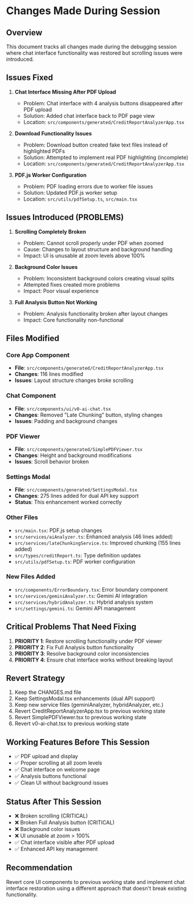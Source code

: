 # Changes Made During Session

## Overview
This document tracks all changes made during the debugging session where chat interface functionality was restored but scrolling issues were introduced.

## Issues Fixed
1. **Chat Interface Missing After PDF Upload**
   - Problem: Chat interface with 4 analysis buttons disappeared after PDF upload
   - Solution: Added chat interface back to PDF page view
   - Location: `src/components/generated/CreditReportAnalyzerApp.tsx`

2. **Download Functionality Issues**
   - Problem: Download button created fake text files instead of highlighted PDFs
   - Solution: Attempted to implement real PDF highlighting (incomplete)
   - Location: `src/components/generated/CreditReportAnalyzerApp.tsx`

3. **PDF.js Worker Configuration**
   - Problem: PDF loading errors due to worker file issues
   - Solution: Updated PDF.js worker setup
   - Location: `src/utils/pdfSetup.ts`, `src/main.tsx`

## Issues Introduced (PROBLEMS)
1. **Scrolling Completely Broken**
   - Problem: Cannot scroll properly under PDF when zoomed
   - Cause: Changes to layout structure and background handling
   - Impact: UI is unusable at zoom levels above 100%

2. **Background Color Issues**
   - Problem: Inconsistent background colors creating visual splits
   - Attempted fixes created more problems
   - Impact: Poor visual experience

3. **Full Analysis Button Not Working**
   - Problem: Analysis functionality broken after layout changes
   - Impact: Core functionality non-functional

## Files Modified

### Core App Component
- **File**: `src/components/generated/CreditReportAnalyzerApp.tsx`
- **Changes**: 116 lines modified
- **Issues**: Layout structure changes broke scrolling

### Chat Component
- **File**: `src/components/ui/v0-ai-chat.tsx` 
- **Changes**: Removed "Late Chunking" button, styling changes
- **Issues**: Padding and background changes

### PDF Viewer
- **File**: `src/components/generated/SimplePDFViewer.tsx`
- **Changes**: Height and background modifications
- **Issues**: Scroll behavior broken

### Settings Modal
- **File**: `src/components/generated/SettingsModal.tsx`
- **Changes**: 275 lines added for dual API key support
- **Status**: This enhancement worked correctly

### Other Files
- `src/main.tsx`: PDF.js setup changes
- `src/services/aiAnalyzer.ts`: Enhanced analysis (46 lines added)
- `src/services/lateChunkingService.ts`: Improved chunking (155 lines added)
- `src/types/creditReport.ts`: Type definition updates
- `src/utils/pdfSetup.ts`: PDF worker configuration

### New Files Added
- `src/components/ErrorBoundary.tsx`: Error boundary component
- `src/services/geminiAnalyzer.ts`: Gemini AI integration
- `src/services/hybridAnalyzer.ts`: Hybrid analysis system
- `src/settings/gemini.ts`: Gemini API management

## Critical Problems That Need Fixing
1. **PRIORITY 1**: Restore scrolling functionality under PDF viewer
2. **PRIORITY 2**: Fix Full Analysis button functionality
3. **PRIORITY 3**: Resolve background color inconsistencies
4. **PRIORITY 4**: Ensure chat interface works without breaking layout

## Revert Strategy
1. Keep the CHANGES.md file
2. Keep SettingsModal.tsx enhancements (dual API support)
3. Keep new service files (geminiAnalyzer, hybridAnalyzer, etc.)
4. Revert CreditReportAnalyzerApp.tsx to previous working state
5. Revert SimplePDFViewer.tsx to previous working state  
6. Revert v0-ai-chat.tsx to previous working state

## Working Features Before This Session
- ✅ PDF upload and display
- ✅ Proper scrolling at all zoom levels
- ✅ Chat interface on welcome page
- ✅ Analysis buttons functional
- ✅ Clean UI without background issues

## Status After This Session
- ❌ Broken scrolling (CRITICAL)
- ❌ Broken Full Analysis button (CRITICAL)  
- ❌ Background color issues
- ❌ UI unusable at zoom > 100%
- ✅ Chat interface visible after PDF upload
- ✅ Enhanced API key management

## Recommendation
Revert core UI components to previous working state and implement chat interface restoration using a different approach that doesn't break existing functionality.